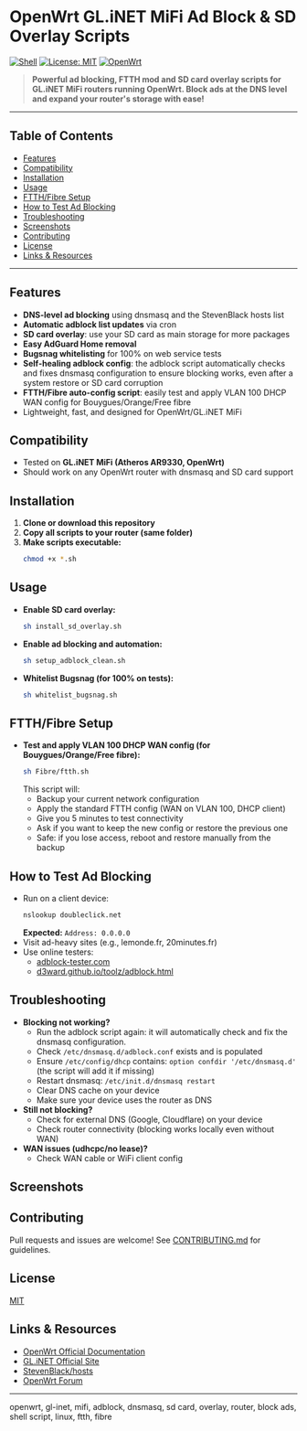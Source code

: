 # OpenWrt GL.iNET MiFi Ad Block & SD Overlay Scripts

[![Shell](https://img.shields.io/badge/language-shell-blue.svg)](https://www.gnu.org/software/bash/)
[![License: MIT](https://img.shields.io/badge/License-MIT-yellow.svg)](LICENSE)
[![OpenWrt](https://img.shields.io/badge/OpenWrt-Compatible-brightgreen)](https://openwrt.org/)

> **Powerful ad blocking, FTTH mod and SD card overlay scripts for GL.iNET MiFi routers running OpenWrt. Block ads at the DNS level and expand your router's storage with ease!**

---

## Table of Contents
- [Features](#features)
- [Compatibility](#compatibility)
- [Installation](#installation)
- [Usage](#usage)
- [FTTH/Fibre Setup](#ftthfibre-setup)
- [How to Test Ad Blocking](#how-to-test-ad-blocking)
- [Troubleshooting](#troubleshooting)
- [Screenshots](#screenshots)
- [Contributing](#contributing)
- [License](#license)
- [Links & Resources](#links--resources)

---

## Features
- **DNS-level ad blocking** using dnsmasq and the StevenBlack hosts list
- **Automatic adblock list updates** via cron
- **SD card overlay**: use your SD card as main storage for more packages
- **Easy AdGuard Home removal**
- **Bugsnag whitelisting** for 100% on web service tests
- **Self-healing adblock config**: the adblock script automatically checks and fixes dnsmasq configuration to ensure blocking works, even after a system restore or SD card corruption
- **FTTH/Fibre auto-config script**: easily test and apply VLAN 100 DHCP WAN config for Bouygues/Orange/Free fibre
- Lightweight, fast, and designed for OpenWrt/GL.iNET MiFi

## Compatibility
- Tested on **GL.iNET MiFi (Atheros AR9330, OpenWrt)**
- Should work on any OpenWrt router with dnsmasq and SD card support

## Installation
1. **Clone or download this repository**
2. **Copy all scripts to your router (same folder)**
3. **Make scripts executable:**
   ```sh
   chmod +x *.sh
   ```

## Usage
- **Enable SD card overlay:**
  ```sh
  sh install_sd_overlay.sh
  ```
- **Enable ad blocking and automation:**
  ```sh
  sh setup_adblock_clean.sh
  ```
- **Whitelist Bugsnag (for 100% on tests):**
  ```sh
  sh whitelist_bugsnag.sh
  ```

## FTTH/Fibre Setup
- **Test and apply VLAN 100 DHCP WAN config (for Bouygues/Orange/Free fibre):**
  ```sh
  sh Fibre/ftth.sh
  ```
  This script will:
  - Backup your current network configuration
  - Apply the standard FTTH config (WAN on VLAN 100, DHCP client)
  - Give you 5 minutes to test connectivity
  - Ask if you want to keep the new config or restore the previous one
  - Safe: if you lose access, reboot and restore manually from the backup

## How to Test Ad Blocking
- Run on a client device:
  ```sh
  nslookup doubleclick.net
  ```
  **Expected:** `Address: 0.0.0.0`
- Visit ad-heavy sites (e.g., lemonde.fr, 20minutes.fr)
- Use online testers:
  - [adblock-tester.com](https://adblock-tester.com/)
  - [d3ward.github.io/toolz/adblock.html](https://d3ward.github.io/toolz/adblock.html)

## Troubleshooting
- **Blocking not working?**
  - Run the adblock script again: it will automatically check and fix the dnsmasq configuration.
  - Check `/etc/dnsmasq.d/adblock.conf` exists and is populated
  - Ensure `/etc/config/dhcp` contains: `option confdir '/etc/dnsmasq.d'` (the script will add it if missing)
  - Restart dnsmasq: `/etc/init.d/dnsmasq restart`
  - Clear DNS cache on your device
  - Make sure your device uses the router as DNS
- **Still not blocking?**
  - Check for external DNS (Google, Cloudflare) on your device
  - Check router connectivity (blocking works locally even without WAN)
- **WAN issues (udhcpc/no lease)?**
  - Check WAN cable or WiFi client config

## Screenshots
<!-- Add screenshots or GIFs here for better SEO and user understanding -->

## Contributing
Pull requests and issues are welcome! See [CONTRIBUTING.md](CONTRIBUTING.md) for guidelines.

## License
[MIT](LICENSE)

## Links & Resources
- [OpenWrt Official Documentation](https://openwrt.org/docs/start)
- [GL.iNET Official Site](https://www.gl-inet.com/)
- [StevenBlack/hosts](https://github.com/StevenBlack/hosts)
- [OpenWrt Forum](https://forum.openwrt.org/)

---

openwrt, gl-inet, mifi, adblock, dnsmasq, sd card, overlay, router, block ads, shell script, linux, ftth, fibre


